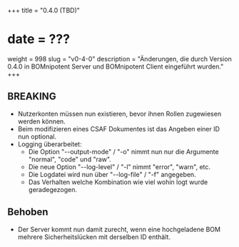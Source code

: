 +++
title = "0.4.0 (TBD)"
# date = ???
weight = 998
slug = "v0-4-0"
description = "Änderungen, die durch Version 0.4.0 in BOMnipotent Server und BOMnipotent Client eingeführt wurden."
+++

## BREAKING
- Nutzerkonten müssen nun existieren, bevor ihnen Rollen zugewiesen werden können.
- Beim modifizieren eines CSAF Dokumentes ist das Angeben einer ID nun optional.
- Logging überarbeitet:
  - Die Option "--output-mode" / "-o" nimmt nun nur die Argumente "normal", "code" und "raw".
  - Die neue Option "--log-level" / "-l" nimmt "error", "warn", etc.
  - Die Logdatei wird nun über "--log-file" / "-f" angegeben.
  - Das Verhalten welche Kombination wie viel wohin logt wurde geradegezogen.

## Behoben
- Der Server kommt nun damit zurecht, wenn eine hochgeladene BOM mehrere Sicherheitslücken mit derselben ID enthält.
